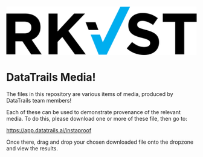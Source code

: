 ![Logo](https://github.com/datatrails/instaproof-samples/blob/e1bc70e2d6730ffd71f0d7b21b37a6222834aa5d/RKVST_Logo_CMYK_Large.png)


# DataTrails Media!

The files in this repository are various items of media, produced by DataTrails team members! 

Each of these can be used to demonstrate provenance of the relevant media. To do this, please download one or more of these file, then go to:

https://app.datatrails.ai/instaproof

Once there, drag and drop your chosen downloaded file onto the dropzone and view the results.
